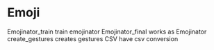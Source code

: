 # Emoji
Emojinator_train train emojinator
Emojinator_final works as Emojinator
create_gestures creates gestures
CSV have csv conversion


